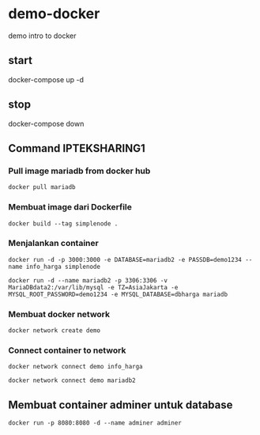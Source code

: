 # demo-docker
demo intro to docker

## start
docker-compose up -d

## stop
docker-compose down


## Command IPTEKSHARING1

### Pull image mariadb from docker hub
```docker pull mariadb```

### Membuat image dari Dockerfile
```docker build --tag simplenode . ```

### Menjalankan container
```docker run -d -p 3000:3000 -e DATABASE=mariadb2 -e PASSDB=demo1234 --name info_harga simplenode```

```docker run -d --name mariadb2 -p 3306:3306 -v MariaDBdata2:/var/lib/mysql -e TZ=AsiaJakarta -e MYSQL_ROOT_PASSWORD=demo1234 -e MYSQL_DATABASE=dbharga mariadb```

### Membuat docker network
```docker network create demo```

### Connect container to network
```docker network connect demo info_harga```

```docker network connect demo mariadb2```

## Membuat container adminer untuk database
```docker run -p 8080:8080 -d --name adminer adminer```
